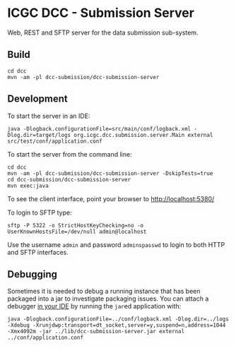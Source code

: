 ICGC DCC - Submission Server
===

Web, REST and SFTP server for the data submission sub-system. 

Build
---

	cd dcc
	mvn -am -pl dcc-submission/dcc-submission-server


Development
---

To start the server in an IDE:

	java -Dlogback.configurationFile=src/main/conf/logback.xml -Dlog.dir=target/logs org.icgc.dcc.submission.server.Main external src/test/conf/application.conf

To start the server from the command line:

	cd dcc
	mvn -am -pl dcc-submission/dcc-submission-server -DskipTests=true
	cd dcc-submission/dcc-submission-server
	mvn exec:java

To see the client interface, point your browser to [http://localhost:5380/](http://localhost:5380/)

To login to SFTP type:

	sftp -P 5322 -o StrictHostKeyChecking=no -o UserKnownHostsFile=/dev/null admin@localhost

Use the username `admin` and password `adminspasswd` to login to both HTTP and SFTP interfaces.

Debugging
---

Sometimes it is needed to debug a running instance that has been packaged into a jar to investigate packaging issues. You can attach a debugger [in your IDE](http://www.eclipsezone.com/eclipse/forums/t53459.html) by running the `jar`ed application with:

	java -Dlogback.configurationFile=../conf/logback.xml -Dlog.dir=../logs -Xdebug -Xrunjdwp:transport=dt_socket,server=y,suspend=n,address=1044 -Xmx4092m -jar ../lib/dcc-submission-server.jar external ../conf/application.conf

